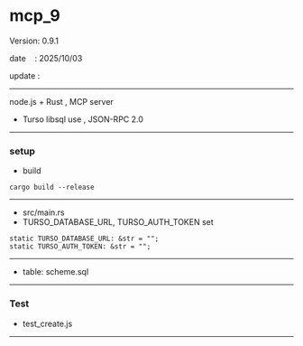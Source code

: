 # mcp_9

 Version: 0.9.1

 date    : 2025/10/03 

 update :

***

node.js + Rust , MCP server

* Turso libsql use , JSON-RPC 2.0

***
### setup

* build
```
cargo build --release
```

***
* src/main.rs
* TURSO_DATABASE_URL, TURSO_AUTH_TOKEN set

```
static TURSO_DATABASE_URL: &str = "";
static TURSO_AUTH_TOKEN: &str = "";
```

***
* table: scheme.sql

***
### Test

* test_create.js

***
